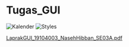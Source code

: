 # Tugas_GUI
![Kalender](https://user-images.githubusercontent.com/72422096/114343151-850c5400-9b87-11eb-9423-4e37a9730058.PNG)
![Styles](https://user-images.githubusercontent.com/72422096/114343152-863d8100-9b87-11eb-9618-362cc2984e61.PNG)


[LaprakGUI_19104003_NasehHibban_SE03A.pdf](https://github.com/nasehhibban/Tugas_GUI/files/6330462/LaprakGUI_19104003_NasehHibban_SE03A.pdf)

